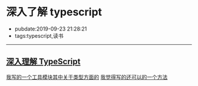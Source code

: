 # 深入了解 typescript

- pubdate:2019-09-23 21:28:21
- tags:typescript,读书

---

## [深入理解 TypeScript](https://jkchao.github.io/typescript-book-chinese/#why)

[我写的一个工具模块其中关于类型方面的](https://dev.tencent.com/u/sheng_gu/p/js_util/git/tree/master/ts-type) [我觉得写的还可以的一个方法](https://dev.tencent.com/u/sheng_gu/p/js_util/git/blob/master/adap/cb-promise.ts)
